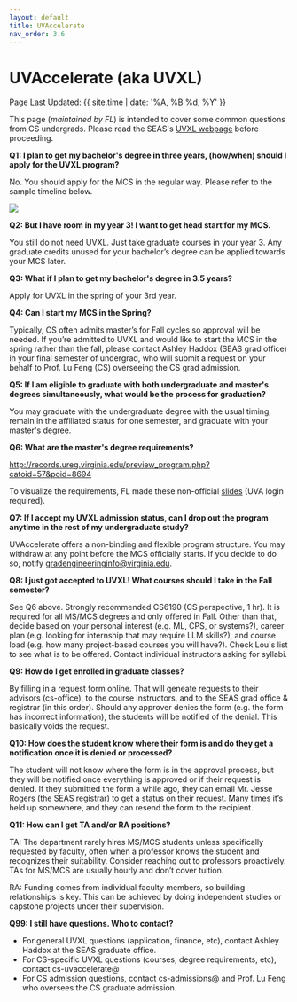 ```yaml
---
layout: default
title: UVAccelerate
nav_order: 3.6
---
```


# UVAccelerate (aka UVXL)

Page Last Updated: {{ site.time | date: '%A, %B %d, %Y' }}

This page (*maintained by FL*) is intended to cover some common questions from CS undergrads. Please read the SEAS's [UVXL webpage](https://engineering.virginia.edu/future-grads/graduate-programs/uvaccelerate) before proceeding.

**Q1: I plan to get my bachelor's degree in three years, (how/when) should I apply for the UVXL program?**

No. You should apply for the MCS in the regular way. Please refer to the sample timeline below. 

![](materials\uvxl-timeline-23fall.png)

**Q2: But I have room in my year 3! I want to get head start for my MCS.** 

You still do not need UVXL. Just take graduate courses in your year 3. Any graduate credits unused for your bachelor’s degree can be applied towards your MCS later. 

**Q3: What if I plan to get my bachelor's degree in 3.5 years?**

Apply for UVXL in the spring of your 3rd year.

**Q4: Can I start my MCS in the Spring?**

Typically, CS often admits master’s for Fall cycles so approval will be needed. If you’re admitted to UVXL and would like to start the MCS in the spring rather than the fall, please contact Ashley Haddox (SEAS grad office) in your final semester of undergrad, who will submit a request on your behalf to Prof. Lu Feng (CS) overseeing the CS grad admission. 

**Q5: If I am eligible to graduate with both undergraduate and master's degrees simultaneously, what would be the process for graduation?** 

You may graduate with the undergraduate degree with the usual timing, remain in the affiliated status for one semester, and graduate with your master's degree. 

**Q6: What are the master's degree requirements?**

http://records.ureg.virginia.edu/preview_program.php?catoid=57&poid=8694

To visualize the requirements, FL made these non-official [slides](https://myuva-my.sharepoint.com/:p:/g/personal/xl6yq_virginia_edu/EWs4VSCQoNRIh7S9KaoxuysByf18c-Os359j2F7iYfhueg?e=Aaehou) (UVA login required). 

**Q7: If I accept my UVXL admission status, can I drop out the program anytime in the rest of my undergraduate study?**

UVAccelerate offers a non-binding and flexible program structure. You may withdraw at any point before the MCS officially starts. If you decide to do so, notify gradengineeringinfo@virginia.edu. 

**Q8: I just got accepted to UVXL! What courses should I take in the Fall semester?** 

See Q6 above. Strongly recommended CS6190 (CS perspective, 1 hr). It is required for all MS/MCS degrees and only offered in Fall. Other than that, decide based on your personal interest (e.g. ML, CPS, or systems?), career plan (e.g. looking for internship that may require LLM skills?), and course load (e.g. how many project-based courses you will have?). Check Lou's list to see what is to be offered. Contact individual instructors asking for syllabi. 

**Q9: How do I get enrolled in graduate classes?**

By filling in a request form online. That will geneate requests to their advisors (cs-office), to the course instructors, and to the SEAS grad office & registrar (in this order). 
Should any approver denies the form (e.g. the form has incorrect information), the students will be notified of the denial. This basically voids the request.

**Q10: How does the student know where their form is and do they get a notification once it is denied or processed?**

The student will not know where the form is in the approval process, but they will be notified once everything is approved or if their request is denied.  If they submitted the form a while ago, they can email Mr. Jesse Rogers (the SEAS registrar) to get a status on their request.  Many times it’s held up somewhere, and they can resend the form to the recipient. 

**Q11: How can I get TA and/or RA positions?**

TA: The department rarely hires MS/MCS students unless specifically requested by faculty, often when a professor knows the student and recognizes their suitability. Consider reaching out to professors proactively. TAs for MS/MCS are usually hourly and don’t cover tuition.

RA: Funding comes from individual faculty members, so building relationships is key. This can be achieved by doing independent studies or capstone projects under their supervision.


**Q99: I still have questions. Who to contact?** 

* For general UVXL questions (application, finance, etc), contact Ashley Haddox at the SEAS graduate office. 
* For CS-specific UVXL questions (courses, degree requirements, etc), contact cs-uvaccelerate@
* For CS admission questions, contact cs-admissions@ and Prof. Lu Feng who oversees the CS graduate admission. 
